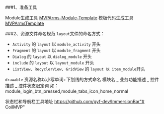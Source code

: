 ###1、准备工具

Module生成工具 [MVPArms-Module-Template](https://github.com/JessYanCoding/MVPArms-Module-Template)
模板代码生成工具 [MVPArmsTemplate](https://github.com/JessYanCoding/MVPArmsTemplate)

###2、资源文件命名规范
`layout`文件的命名方式：
* `Activity` 的 `layout` 以 `module_activity` 开头
* `Fragment` 的 `layout` 以 `module_fragment` 开头
* `Dialog` 的 `layout` 以 `dialog_module` 开头
* `include` 的 `layout` 以 `layout_module` 开头
* `ListView`、`RecyclerView`、`GridView` 的 `layout 以 item_module`开头

`drawable` 资源名称以小写单词+下划线的方式命名
	模块名 _ 业务功能描述 _ 控件描述 _ 控件状态限定词
如：module_login_btn_pressed,module_tabs_icon_home_normal

状态栏和导航栏工具地址  https://github.com/gyf-dev/ImmersionBar"# CoilMVP" 
